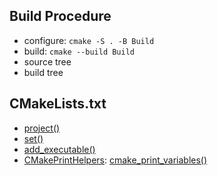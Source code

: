 ## Build Procedure
- configure: `cmake -S . -B Build`
- build: `cmake --build Build`
- source tree
- build tree

## CMakeLists.txt
- [project()](https://cmake.org/cmake/help/latest/command/project.html)
- [set()](https://cmake.org/cmake/help/latest/command/set.html)
- [add_executable()](https://cmake.org/cmake/help/latest/command/add_executable.html)
- [CMakePrintHelpers](https://github.com/Kitware/CMake/blob/master/Modules/CMakePrintHelpers.cmake): [cmake_print_variables()](https://cmake.org/cmake/help/latest/module/CMakePrintHelpers.html)

